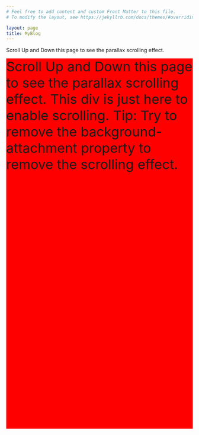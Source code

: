 ```yaml
---
# Feel free to add content and custom Front Matter to this file.
# To modify the layout, see https://jekyllrb.com/docs/themes/#overriding-theme-defaults

layout: page
title: MyBlog
---
```


<!DOCTYPE html>
<html>
<head>
<meta name="viewport" content="width=device-width, initial-scale=1">
<style>
.parallax {
  /* The image used */
  background-image: url("img_parallax.jpg");

  /* Set a specific height */
  min-height: 500px;

  /* Create the parallax scrolling effect */
  background-attachment: fixed;
  background-position: center;
  background-repeat: no-repeat;
  background-size: cover;
}
</style>
</head>
<body>

<p>Scroll Up and Down this page to see the parallax scrolling effect.</p>

<div class="parallax"></div>

<div style="height:1000px;background-color:red;font-size:36px">
Scroll Up and Down this page to see the parallax scrolling effect.
This div is just here to enable scrolling.
Tip: Try to remove the background-attachment property to remove the scrolling effect.
</div>

</body>
</html>
